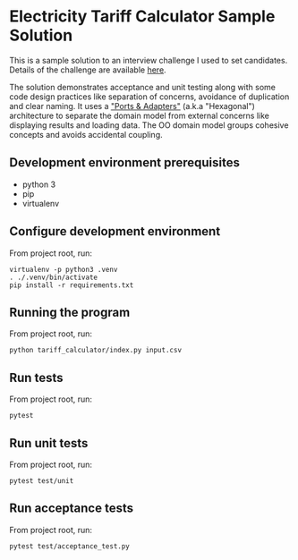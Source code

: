 # Electricity Tariff Calculator Sample Solution
This is a sample solution to an interview challenge I used to set candidates. Details of the challenge are available [here](./CHALLENGE.md).

The solution demonstrates acceptance and unit testing along with some code design practices like separation of concerns, avoidance of duplication and clear naming. It uses a ["Ports & Adapters"](https://en.wikipedia.org/wiki/Hexagonal_architecture_(software)) (a.k.a "Hexagonal") architecture to separate the domain model from external concerns like displaying results and loading data. The OO domain model groups cohesive concepts and avoids accidental coupling.

## Development environment prerequisites
- python 3
- pip
- virtualenv

## Configure development environment
From project root, run:

```
virtualenv -p python3 .venv
. ./.venv/bin/activate
pip install -r requirements.txt
```

## Running the program
From project root, run:

```
python tariff_calculator/index.py input.csv
```

## Run tests
From project root, run:

```
pytest
```

## Run unit tests
From project root, run:

```
pytest test/unit
```

## Run acceptance tests
From project root, run:

```
pytest test/acceptance_test.py
```